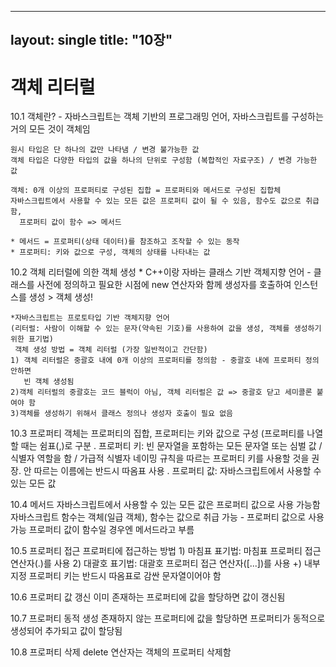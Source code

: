 
---
layout: single
title: "10장"
---

# 객체 리터럴


10.1 객체란?
	- 자바스크립트는 객체 기반의 프로그래밍 언어, 자바스크립트를 구성하는 거의 모든 것이 객체임

	원시 타입은 단 하나의 값만 나타냄 / 변경 불가능한 값
	객체 타입은 다양한 타입의 값을 하나의 단위로 구성함 (복합적인 자료구조) / 변경 가능한 값

	객체: 0개 이상의 프로퍼티로 구성된 집합 = 프로퍼티와 메서드로 구성된 집합체
 	자바스크립트에서 사용할 수 있는 모든 값은 프로퍼티 값이 될 수 있음, 함수도 값으로 취급함, 
	  프로퍼티 값이 함수 => 메서드

	* 메서드 = 프로퍼티(상태 데이터)를 참조하고 조작할 수 있는 동작
	* 프로퍼티: 키와 값으로 구성, 객체의 상태를 나타내는 값

10.2 객체 리터럴에 의한 객체 생성
	* C++이랑 자바는 클래스 기반 객체지향 언어 - 클래스를 사전에 정의하고 필요한 시점에 new 연산자와 함께 생성자를 호출하여 인스턴스를 생성 > 객체 생성!

	*자바스크립트는 프로토타입 기반 객체지향 언어
	(리터럴: 사람이 이해할 수 있는 문자(약속된 기호)를 사용하여 값을 생성, 객체를 생성하기 위한 표기법)
	 객체 생성 방법 = 객체 리터럴 (가장 일반적이고 간단함) 
	1) 객체 리터럴은 중괄호 내에 0개 이상의 프로퍼티를 정의함 - 중괄호 내에 프로퍼티 정의 안하면 
	   빈 객체 생성됨
	2)객체 리터럴의 중괄호는 코드 블럭이 아님, 객체 리터럴은 값 => 중괄호 닫고 세미콜론 붙여야 함
	3)객체를 생성하기 위해서 클래스 정의나 생성자 호출이 필요 없음

10.3 프로퍼티
	객체는 프로퍼티의 집합, 프로퍼티는 키와 값으로 구성
	(프로퍼티를 나열할 때는 쉼표(,)로 구분
	. 프로퍼티 키: 빈 문자열을 포함하는 모든 문자열 또는 심벌 값 / 식별자 역할을 함 / 가급적 식별자 네이밍 규칙을 따르는 프로퍼티 키를 사용할 것을 권장. 안 따르는 이름에는 반드시 따옴표 사용
	. 프로퍼티 값: 자바스크립트에서 사용할 수 있는 모든 값

10.4 메서드
	자바스크립트에서 사용할 수 있는 모든 값은 프로퍼티 값으로 사용 가능함
	자바스크립트 함수는 객체(일급 객체), 함수는 값으로 취급 가능 - 프로퍼티 값으로 사용 가능
	프로퍼티 값이 함수일 경우엔 메서드라고 부름

10.5 프로퍼티 접근
	프로퍼티에 접근하는 방법
	1) 마침표 표기법: 마침표 프로퍼티 접근 연산자(.)를 사용
	2) 대괄호 표기법: 대괄호 프로퍼티 접근 연산자([...])를 사용 +) 내부 지정 프로퍼티 키는 반드시 따옴표로 감싼 문자열이어야 함

10.6 프로퍼티 값 갱신
	이미 존재하는 프로퍼티에 값을 할당하면 값이 갱신됨

10.7 프로퍼티 동적 생성
	존재하지 않는 프로퍼티에 값을 할당하면 프로퍼티가 동적으로 생성되어 추가되고 값이 할당됨

10.8 프로퍼티 삭제
	delete 연산자는 객체의 프로퍼티 삭제함



